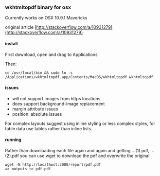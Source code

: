 ### wkhtmltopdf binary for osx

Currently works on OSX 10.9.1 Mavericks

original article [http://stackoverflow.com/a/10931279](http://stackoverflow.com/a/10931279)

#### install

First download, open and drag to Applications

Then:

    cd /usr/local/bin && sudo ln -s /Applications/wkhtmltopdf.app/Contents/MacOS/wkhtmltopdf wkhtmltopdf

#### issues

* will not support images from https locations
* does support background-image replacement
* margin attribute issues
* position: absolute issues

For complex layouts suggest using inline styling or less complex styles, for table data use tables rather than inline lists.

#### running

Rather than downloading each file again and again and getting ...(1).pdf, ...(2).pdf you can use wget to download the pdf and overwrite the original

    wget -N http://localhost:3000/report/pdf.pdf
    => outputs to pdf.pdf
    
